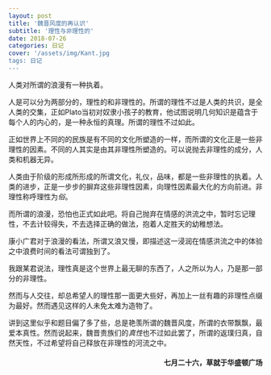 ```yaml
---
layout: post
title: '魏晋风度的再认识'
subtitle: '理性与非理性的'
date: 2018-07-26
categories: 日记 
cover: '/assets/img/Kant.jpg
tags: 日记
---
```

人类对所谓的浪漫有一种执着。

人是可以分为两部分的，理性的和非理性的。所谓的理性不过是人类的共识，是全人类的交集，正如Plato当初对奴隶小孩子的教育，他试图说明几何知识是蕴含于每个人的内心的，是一种永恒的真理。所谓的理性不过如此。

正如世界上不同的的民族是有不同的文化所塑造的一样，而所谓的文化正是一些非理性的因素。不同的人其实是由其非理性所塑造的。可以说抛去非理性的成分，人类和机器无异。

人类由于阶级的形成所形成的所谓文化，礼仪，品味，都是一些非理性的执着。人类的进步，正是一步步的摒弃这些非理性因素，向理性因素最大化的方向前进。非理性称呼理性为*俗*。

而所谓的浪漫，恐怕也正式如此吧。将自己抛弃在情感的洪流之中，暂时忘记理性，不去计较得失，不去选择正确的做法，抱着人定胜天的幼稚想法。

康小广君对于浪漫的看法，所谓又浪又慢，即描述这一浸润在情感洪流之中的体验之中浪费时间的看法可谓独到了。

我跟某君说法，理性真是这个世界上最无聊的东西了，人之所以为人，乃是那一部分的非理性。

然而与人交往，却总希望人的理性那一面更大些好，再加上一丝有趣的非理性点缀为最好。然而遇见这样的人未免太难为造物了。

讲到这里似乎和题目偏了多了些，总是艳羡所谓的魏晋风度，所谓的衣带飘飘，最爱本真性。然而说起来，魏晋贵族们的*真性*也不过如此罢了，所谓的返璞归真，自然天性，不过希望将自己释放在非理性的河流之中。

<h4 style='text-align:right'>七月二十六，草就于华盛顿广场</h4>

